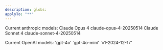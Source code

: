 ```yaml
---
description: globs: 
applyTo: "**"
---
```

Current anthropic models:
Claude Opus 4 claude-opus-4-20250514
Claude Sonnet 4	claude-sonnet-4-20250514

Current OpenAI models:
'gpt-4o'
'gpt-4o-mini'
'o1-2024-12-17'